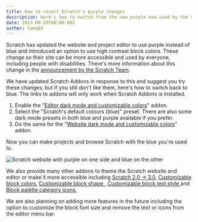 ```yaml
---
title: How to revert Scratch's purple changes
description: Here's how to switch from the new purple now used by the Scratch website and editor back to blue with Scratch Addons.
date: 2023-06-28T00:00:00Z
author: Samq64
---
```

Scratch has updated the website and project editor to use purple instead of blue and introduced an option to use high contrast block colors. These change so their site can be more accessible and used by everyone, including people with disabilities. There's more information about this change in the [announcement by the Scratch Team](https://scratch.mit.edu/discuss/topic/689659/).

We have updated Scratch Addons in response to this and suggest you try these changes, but if you still don't like them, here's how to switch back to blue. The links to addons will only work when Scratch Addons is installed.

1. Enable the "[Editor dark mode and customizable colors](https://scratch.mit.edu/scratch-addons-extension/settings#addon-editor-dark-mode)" addon.
2. Select the "Scratch's default colours (blue)" preset. There are also some dark mode presets in both blue and purple available if you prefer.
3. Do the same for the "[Website dark mode and customizable colors](https://scratch.mit.edu/scratch-addons-extension/settings#addon-dark-www)" addon.

Now you can make projects and browse Scratch with the blue you're used to.

![Scratch website with purple on one side and blue on the other](/assets/img/blog/revert-purple/purple-blue.png)

We also provide many other addons to theme the Scratch website and editor or make it more accessible including [Scratch 2.0 → 3.0](https://scratch.mit.edu/scratch-addons-extension/settings#addon-scratchr2), [Customizable block colors](https://scratch.mit.edu/scratch-addons-extension/settings#addon-editor-theme3), [Customizable block shape ](https://scratch.mit.edu/scratch-addons-extension/settings#addon-editor-custom-block-shape), [ Customizable block text style ](https://scratch.mit.edu/scratch-addons-extension/settings#addon-custom-block-text) and [Block palette category icons](https://scratch.mit.edu/scratch-addons-extension/settings#addon-block-palette-icons),

We are also planning on adding more features in the future including the option to customize the block font size and remove the text or icons from the editor menu bar.
